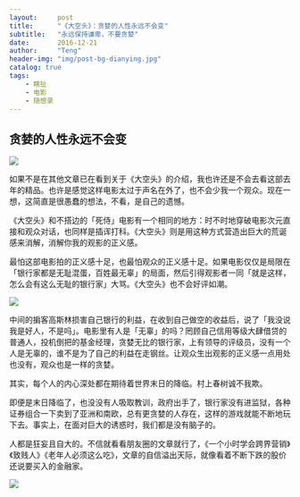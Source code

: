 ```yaml
---
layout:     post
title:      "《大空头》：贪婪的人性永远不会变"
subtitle:   "永远保持谦卑，不要贪婪"
date:       2016-12-21
author:     "Teng"
header-img: "img/post-bg-dianying.jpg"
catalog: true
tags:
    - 瞎扯
    - 电影
    - 随想录
---
```

## 贪婪的人性永远不会变

![](http://7xtgob.com1.z0.glb.clouddn.com/16-12-21/2999922-file_1482321718018_16b4c.jpg)

如果不是在其他文章已在看到关于《大空头》的介绍，我也许还是不会去看这部去年的精品。也许是感觉这样电影太过于声名在外了，也不会少我一个观众。现在一想，这简直是很愚蠢的想法，不看，是自己的遗憾。

《大空头》和不搭边的「死侍」电影有一个相同的地方：时不时地穿破电影次元直接和观众对话，也同样是插诨打科。《大空头》则是用这种方式营造出巨大的荒诞感来消解，消解你我的观影的正义感。

最怕这部电影拍的正义感十足，也最怕观众的正义感十足。如果电影仅仅是局限在「银行家都是无耻混蛋，百姓最无辜」的局面，然后引得观影者一同「就是这样，怎么会有这么无耻的银行家」大骂。《大空头》也不会好评如潮。

![](http://7xtgob.com1.z0.glb.clouddn.com/16-12-21/93037511-file_1482321717889_a1b0.jpg)



中间的掮客高斯林损害自己银行的利益，在收到自己做空的收益后，说了「我没说我是好人，不是吗」。电影里有人是「无辜」的吗？罔顾自己信用等级大肆借贷的普通人，投机倒把的基金经理，贪婪无比的银行家，上有领导的评级员，没有一个人是无辜的，谁不是为了自己的利益在走钢丝。让观众生出观影的正义感一点用处也没有，观众也是一样的贪婪。

其实，每个人的内心深处都在期待着世界末日的降临。村上春树诚不我欺。

即便是末日降临了，也没没有人吸取教训，政府出手了，银行家没有进监狱，各种证券组合一下卖到了亚洲和南欧，总有更贪婪的人存在，这样的游戏就能不断地玩下去。事实上，在面对巨大的诱惑时，我们都是没有脑子的。

人都是狂妄且自大的。不信就看看朋友圈的文章就行了，《一个小时学会跨界营销》《致贱人》《老年人必须这么吃》，文章的自信溢出天际，就像看着不断下跌的股价还说要买入的金融家。

![](http://7xtgob.com1.z0.glb.clouddn.com/16-12-21/94452814-file_1482321717747_b3b7.jpg)







